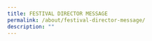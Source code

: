 ```yaml
---
title: FESTIVAL DIRECTOR MESSAGE
permalink: /about/festival-director-message/
description: ""
---
```

<p style="font-size:17px; line-height:40px">
</p>